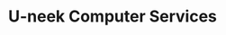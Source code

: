 ---
title: "U-neek Computer Services"
url: /downingtown/u-neek-computer-services/
shop: Computer
---